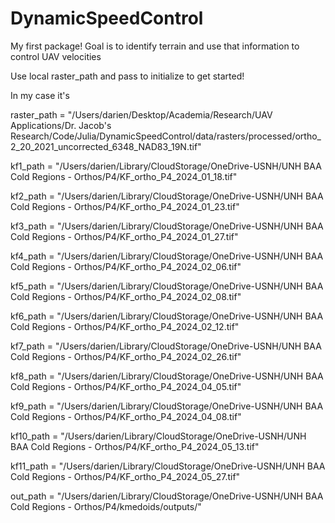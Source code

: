 # DynamicSpeedControl
My first package! Goal is to identify terrain and use that information to control UAV velocities

Use local raster_path and pass to initialize to get started!

In my case it's

raster_path = "/Users/darien/Desktop/Academia/Research/UAV Applications/Dr. Jacob's Research/Code/Julia/DynamicSpeedControl/data/rasters/processed/ortho_2_20_2021_uncorrected_6348_NAD83_19N.tif"

kf1_path = "/Users/darien/Library/CloudStorage/OneDrive-USNH/UNH BAA Cold Regions - Orthos/P4/KF_ortho_P4_2024_01_18.tif"

kf2_path = "/Users/darien/Library/CloudStorage/OneDrive-USNH/UNH BAA Cold Regions - Orthos/P4/KF_ortho_P4_2024_01_23.tif"

kf3_path = "/Users/darien/Library/CloudStorage/OneDrive-USNH/UNH BAA Cold Regions - Orthos/P4/KF_ortho_P4_2024_01_27.tif"

kf4_path = "/Users/darien/Library/CloudStorage/OneDrive-USNH/UNH BAA Cold Regions - Orthos/P4/KF_ortho_P4_2024_02_06.tif"

kf5_path = "/Users/darien/Library/CloudStorage/OneDrive-USNH/UNH BAA Cold Regions - Orthos/P4/KF_ortho_P4_2024_02_08.tif"

kf6_path = "/Users/darien/Library/CloudStorage/OneDrive-USNH/UNH BAA Cold Regions - Orthos/P4/KF_ortho_P4_2024_02_12.tif"

kf7_path = "/Users/darien/Library/CloudStorage/OneDrive-USNH/UNH BAA Cold Regions - Orthos/P4/KF_ortho_P4_2024_02_26.tif"

kf8_path = "/Users/darien/Library/CloudStorage/OneDrive-USNH/UNH BAA Cold Regions - Orthos/P4/KF_ortho_P4_2024_04_05.tif"

kf9_path = "/Users/darien/Library/CloudStorage/OneDrive-USNH/UNH BAA Cold Regions - Orthos/P4/KF_ortho_P4_2024_04_08.tif"

kf10_path = "/Users/darien/Library/CloudStorage/OneDrive-USNH/UNH BAA Cold Regions - Orthos/P4/KF_ortho_P4_2024_05_13.tif"

kf11_path = "/Users/darien/Library/CloudStorage/OneDrive-USNH/UNH BAA Cold Regions - Orthos/P4/KF_ortho_P4_2024_05_27.tif"

out_path = "/Users/darien/Library/CloudStorage/OneDrive-USNH/UNH BAA Cold Regions - Orthos/P4/kmedoids/outputs/"